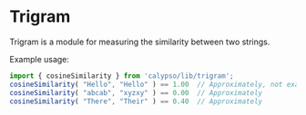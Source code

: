 # Trigram

Trigram is a module for measuring the similarity between two strings.

Example usage:

```js
import { cosineSimilarity } from 'calypso/lib/trigram';
cosineSimilarity( "Hello", "Hello" ) == 1.00  // Approximately, not exactly; floating point
cosineSimilarity( "abcab", "xyzxy" ) == 0.00  // Approximately
cosineSimilarity( "There", "Their" ) == 0.40  // Approximately
```
